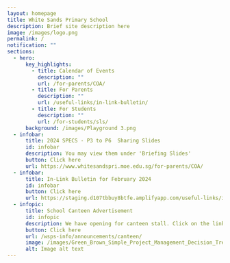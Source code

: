 ```yaml
---
layout: homepage
title: White Sands Primary School
description: Brief site description here
image: /images/logo.png
permalink: /
notification: ""
sections:
  - hero:
      key_highlights:
        - title: Calendar of Events
          description: ""
          url: /for-parents/COA/
        - title: For Parents
          description: ""
          url: /useful-links/in-link-bulletin/
        - title: For Students
          description: ""
          url: /for-students/sls/
      background: /images/Playground 3.png
  - infobar:
      title: 2024 SPECS - P3 to P6  Sharing Slides
      id: infobar
      description: You may view them under 'Briefing Slides'
      button: Click here
      url: https://www.whitesandspri.moe.edu.sg/for-parents/COA/
  - infobar:
      title: In-Link Bulletin for February 2024
      id: infobar
      button: Click here
      url: https://staging.d107tbbuy8btfe.amplifyapp.com/useful-links/in-link-bulletin/
  - infopic:
      title: School Canteen Advertisement
      id: infopic
      description: We have opening for canteen stall. Click on the link below to read
      button: Click here
      url: /wsps-info/announcements/canteen/
      image: /images/Green_Brown_Simple_Project_Management_Decision_Tree_Graph__1_.png
      alt: Image alt text
---
```

